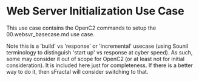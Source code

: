 # Web Server Initialization Use Case
This use case contains the OpenC2 commands to setup the 00.websvr_basecase.md use case.

Note this is a 'build' vs 'response' or 'incremental' usecase 
(using Sounil terminology to distinguish 'start up' 
vs response at cyber speed).
As such, some may consider it out of scope for OpenC2 
(or at least not for initial consideration). 
It is included here just for completeness.
If there is a better way to do it, 
then sFractal will consider switching to that.
